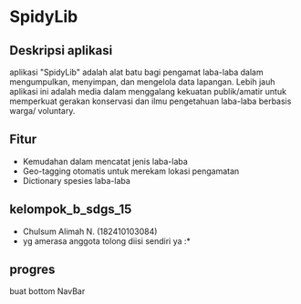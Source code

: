 # SpidyLib
## Deskripsi aplikasi
aplikasi "SpidyLib" adalah alat batu bagi pengamat laba-laba dalam mengumpulkan, menyimpan, dan mengelola data lapangan. Lebih jauh aplikasi ini adalah media dalam menggalang kekuatan publik/amatir untuk memperkuat gerakan konservasi dan ilmu pengetahuan laba-laba berbasis warga/ voluntary.

## Fitur
- Kemudahan dalam mencatat jenis laba-laba
- Geo-tagging otomatis untuk merekam lokasi pengamatan
- Dictionary spesies laba-laba

## kelompok_b_sdgs_15
- Chulsum Alimah N.    (182410103084)
- yg amerasa anggota tolong diisi sendiri ya :*

## progres
buat bottom NavBar

